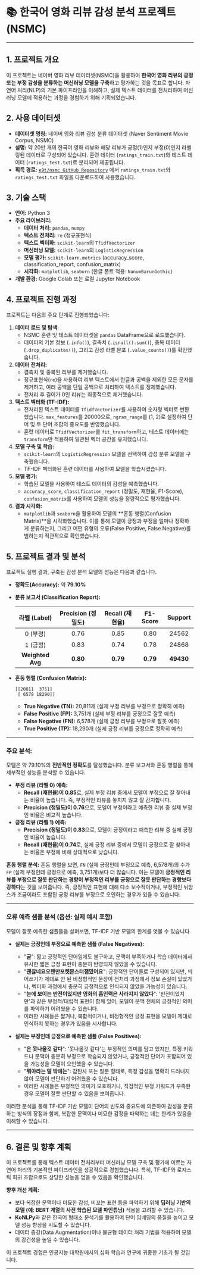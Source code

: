 # 📚 한국어 영화 리뷰 감성 분석 프로젝트 (NSMC)

---

## 1. 프로젝트 개요

이 프로젝트는 네이버 영화 리뷰 데이터셋(NSMC)을 활용하여 **한국어 영화 리뷰의 긍정 또는 부정 감성을 분류하는 머신러닝 모델을 구축**하고 평가하는 것을 목표로 합니다. 자연어 처리(NLP)의 기본 파이프라인을 이해하고, 실제 텍스트 데이터를 전처리하여 머신러닝 모델에 적용하는 과정을 경험하기 위해 기획되었습니다.

## 2. 사용 데이터셋

* **데이터셋 명칭:** 네이버 영화 리뷰 감성 분류 데이터셋 (Naver Sentiment Movie Corpus, NSMC)
* **설명:** 약 20만 개의 한국어 영화 리뷰와 해당 리뷰가 긍정(1)인지 부정(0)인지 라벨링된 데이터로 구성되어 있습니다. 훈련 데이터 (`ratings_train.txt`)와 테스트 데이터 (`ratings_test.txt`)로 분리되어 제공됩니다.
* **획득 경로:** [`e9t/nsmc GitHub Repository`](https://github.com/e9t/nsmc) 에서 `ratings_train.txt`와 `ratings_test.txt` 파일을 다운로드하여 사용했습니다.

## 3. 기술 스택

* **언어:** Python 3
* **주요 라이브러리:**
    * **데이터 처리:** `pandas`, `numpy`
    * **텍스트 전처리:** `re` (정규표현식)
    * **텍스트 벡터화:** `scikit-learn`의 `TfidfVectorizer`
    * **머신러닝 모델:** `scikit-learn`의 `LogisticRegression`
    * **모델 평가:** `scikit-learn.metrics` (accuracy_score, classification_report, confusion_matrix)
    * **시각화:** `matplotlib`, `seaborn` (한글 폰트 적용: `NanumBarunGothic`)
* **개발 환경:** Google Colab 또는 로컬 Jupyter Notebook

## 4. 프로젝트 진행 과정

프로젝트는 다음의 주요 단계로 진행되었습니다:

1.  **데이터 로드 및 탐색:**
    * NSMC 훈련 및 테스트 데이터셋을 `pandas` DataFrame으로 로드했습니다.
    * 데이터의 기본 정보 (`.info()`), 결측치 (`.isnull().sum()`), 중복 데이터 (`.drop_duplicates()`), 그리고 감성 라벨 분포 (`.value_counts()`)를 확인했습니다.
2.  **데이터 전처리:**
    * 결측치 및 중복된 리뷰를 제거했습니다.
    * 정규표현식(`re`)을 사용하여 리뷰 텍스트에서 한글과 공백을 제외한 모든 문자를 제거하고, 여러 공백을 단일 공백으로 처리하여 텍스트를 정제했습니다.
    * 전처리 후 길이가 0인 리뷰는 최종적으로 제거했습니다.
3.  **텍스트 벡터화 (TF-IDF):**
    * 전처리된 텍스트 데이터를 `TfidfVectorizer`를 사용하여 숫자형 벡터로 변환했습니다. `max_features`를 20000으로, `ngram_range`를 (1, 2)로 설정하여 단어 및 두 단어 조합의 중요도를 반영했습니다.
    * 훈련 데이터로 `TfidfVectorizer`를 `fit_transform`하고, 테스트 데이터에는 `transform`만 적용하여 일관된 벡터 공간을 유지했습니다.
4.  **모델 구축 및 학습:**
    * `scikit-learn`의 `LogisticRegression` 모델을 선택하여 감성 분류 모델을 구축했습니다.
    * TF-IDF 벡터화된 훈련 데이터를 사용하여 모델을 학습시켰습니다.
5.  **모델 평가:**
    * 학습된 모델을 사용하여 테스트 데이터의 감성을 예측했습니다.
    * `accuracy_score`, `classification_report` (정밀도, 재현율, F1-Score), `confusion_matrix`를 사용하여 모델의 성능을 정량적으로 평가했습니다.
6.  **결과 시각화:**
    * `matplotlib`과 `seaborn`을 활용하여 모델의 **혼동 행렬(Confusion Matrix)**을 시각화했습니다. 이를 통해 모델이 긍정과 부정을 얼마나 정확하게 분류하는지, 그리고 어떤 유형의 오류(False Positive, False Negative)를 범하는지 직관적으로 확인했습니다.

## 5. 프로젝트 결과 및 분석

프로젝트 실행 결과, 구축된 감성 분석 모델의 성능은 다음과 같습니다.

* **정확도(Accuracy):** 약 **79.10%**
* **분류 보고서 (Classification Report):**

    | 라벨 (Label) | Precision (정밀도) | Recall (재현율) | F1-Score | Support |
    | :----------: | :----------------: | :-------------: | :------: | :-----: |
    |   0 (부정)   |        0.76        |       0.85      |   0.80   |  24562  |
    |   1 (긍정)   |        0.83        |       0.74      |   0.78   |  24868  |
    | **Weighted Avg** |        **0.80** |       **0.79** |   **0.79** |  **49430** |

* **혼동 행렬 (Confusion Matrix):**
    ```
    [[20811  3751]
     [ 6578 18290]]
    ```
    * **True Negative (TN):** 20,811개 (실제 부정 리뷰를 부정으로 정확히 예측)
    * **False Positive (FP):** 3,751개 (실제 부정 리뷰를 긍정으로 잘못 예측)
    * **False Negative (FN):** 6,578개 (실제 긍정 리뷰를 부정으로 잘못 예측)
    * **True Positive (TP):** 18,290개 (실제 긍정 리뷰를 긍정으로 정확히 예측)

---

### **주요 분석:**

모델은 약 79.10%의 **전반적인 정확도**를 달성했습니다. 분류 보고서와 혼동 행렬을 통해 세부적인 성능을 분석할 수 있습니다.

* **부정 리뷰 (라벨 0) 예측:**
    * **Recall (재현율)이 0.85**로, 실제 부정 리뷰 중에서 모델이 부정으로 잘 찾아내는 비율이 높습니다. 즉, 부정적인 리뷰를 놓치지 않고 잘 감지합니다.
    * **Precision (정밀도)이 0.76**으로, 모델이 부정이라고 예측한 리뷰 중 실제 부정인 비율은 비교적 높습니다.
* **긍정 리뷰 (라벨 1) 예측:**
    * **Precision (정밀도)이 0.83**으로, 모델이 긍정이라고 예측한 리뷰 중 실제 긍정인 비율이 높습니다.
    * **Recall (재현율)이 0.74**로, 실제 긍정 리뷰 중에서 모델이 긍정으로 잘 찾아내는 비율은 부정에 비해 상대적으로 낮습니다.

**혼동 행렬 분석:**
혼동 행렬을 보면, `FN` (실제 긍정인데 부정으로 예측, 6,578개)의 수가 `FP` (실제 부정인데 긍정으로 예측, 3,751개)보다 더 많습니다. 이는 모델이 **긍정적인 리뷰를 부정으로 잘못 판단하는 경향이 부정적인 리뷰를 긍정으로 잘못 판단하는 경향보다 강하다**는 것을 보여줍니다. 즉, 긍정적인 표현에 대해 다소 보수적이거나, 부정적인 뉘앙스가 조금이라도 포함된 긍정 리뷰를 부정으로 오인하는 경우가 있을 수 있습니다.

---

### **오류 예측 샘플 분석 (옵션: 실제 예시 포함)**

모델이 잘못 예측한 샘플들을 살펴보면, TF-IDF 기반 모델의 한계를 엿볼 수 있습니다.

* **실제는 긍정인데 부정으로 예측한 샘플 (False Negatives):**
    * "**굳**": 짧고 긍정적인 단어임에도 불구하고, 문맥이 부족하거나 학습 데이터에서 유사한 짧은 긍정 표현이 충분히 반영되지 않았을 수 있습니다.
    * "**괜찮네요오랜만포켓몬스터잼밌어요**": 긍정적인 단어들로 구성되어 있지만, 띄어쓰기가 제대로 안 된 비정형적인 문장이 전처리 과정에서 정보 손실이 있었거나, 벡터화 과정에서 충분히 긍정적으로 인식되지 않았을 가능성이 있습니다.
    * "**눈에 보이는 반전이었지만 영화의 흡인력은 사라지지 않았다**": '반전이었지만'과 같은 부정적/대립적 표현이 함께 있어, 모델이 문맥 전체의 긍정적인 의미를 파악하기 어려웠을 수 있습니다.
    * 이러한 사례들은 짧거나, 복합적이거나, 비정형적인 긍정 표현을 모델이 제대로 인식하지 못하는 경우가 있음을 시사합니다.

* **실제는 부정인데 긍정으로 예측한 샘플 (False Positives):**
    * "**은 못나올것 같다**": '못나올것 같다'는 부정적인 의미를 담고 있지만, 특정 키워드나 문맥이 충분히 부정으로 학습되지 않았거나, 긍정적인 단어가 포함되어 있을 가능성을 모델이 오인했을 수 있습니다.
    * "**뭐야라는 말 밖에는**": 감탄사 또는 질문 형태로, 특정 감성을 명확히 드러내지 않아 모델이 판단하기 어려웠을 수 있습니다.
    * 이러한 사례들은 부정적인 의미가 모호하거나, 직접적인 부정 키워드가 부족한 경우 모델이 잘못 판단할 수 있음을 보여줍니다.

이러한 분석을 통해 TF-IDF 기반 모델이 단어의 빈도와 중요도에 의존하여 감성을 분류하는 방식의 장점과 함께, 복잡한 문맥이나 미묘한 감정을 파악하는 데는 한계가 있음을 이해할 수 있습니다.

---
## 6. 결론 및 향후 계획

이 프로젝트를 통해 텍스트 데이터 전처리부터 머신러닝 모델 구축 및 평가에 이르는 자연어 처리의 기본적인 파이프라인을 성공적으로 경험했습니다. 특히, TF-IDF와 로지스틱 회귀 조합으로도 상당한 성능을 얻을 수 있음을 확인했습니다.

**향후 개선 계획:**
* 보다 복잡한 문맥이나 미묘한 감성, 비꼬는 표현 등을 파악하기 위해 **딥러닝 기반의 모델 (예: BERT 계열의 사전 학습된 모델 파인튜닝)** 적용을 고려할 수 있습니다.
* **KoNLPy**와 같은 한국어 형태소 분석기를 활용하여 단어 임베딩의 품질을 높이고 모델 성능 향상을 시도할 수 있습니다.
* 데이터 증강(Data Augmentation)이나 불균형 데이터 처리 기법을 적용하여 모델의 강건성을 높일 수 있습니다.

이 프로젝트 경험은 인공지능 대학원에서의 심화 학습과 연구에 귀중한 기초가 될 것입니다.

---
